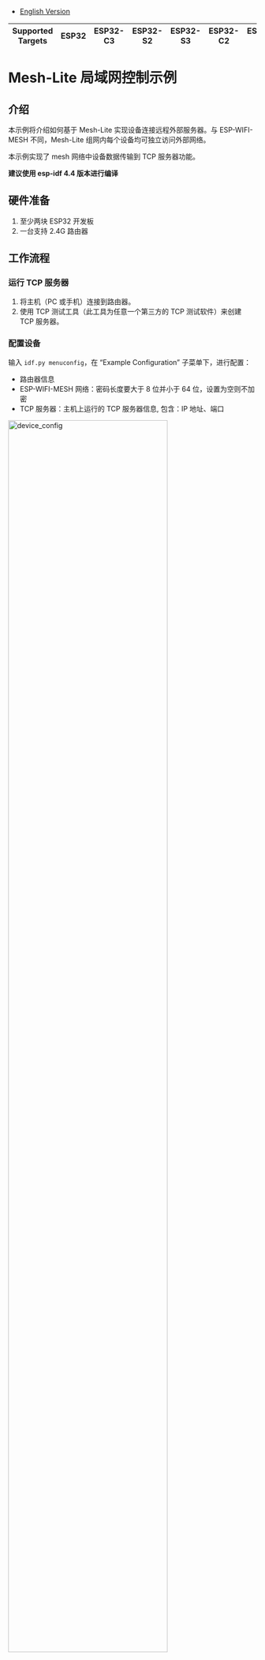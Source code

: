 - [English Version](https://github.com/espressif/esp-mesh-lite/blob/master/examples/mesh_local_control/README.md)

| Supported Targets | ESP32 | ESP32-C3 | ESP32-S2 | ESP32-S3 | ESP32-C2 | ESP32-C6 |
| ----------------- | ----- | -------- | -------- | -------- | -------- | -------- |

# Mesh-Lite 局域网控制示例

## 介绍

本示例将介绍如何基于 Mesh-Lite 实现设备连接远程外部服务器。与 ESP-WIFI-MESH 不同，Mesh-Lite 组网内每个设备均可独立访问外部网络。

本示例实现了 mesh 网络中设备数据传输到 TCP 服务器功能。

**建议使用 esp-idf 4.4 版本进行编译**

## 硬件准备

1. 至少两块 ESP32 开发板
2. 一台支持 2.4G 路由器

## 工作流程

### 运行 TCP 服务器

1. 将主机（PC 或手机）连接到路由器。
2. 使用 TCP 测试工具（此工具为任意一个第三方的 TCP 测试软件）来创建 TCP 服务器。

### 配置设备

输入 `idf.py menuconfig`，在 “Example Configuration” 子菜单下，进行配置：

 * 路由器信息
 * ESP-WIFI-MESH 网络：密码长度要大于 8 位并小于 64 位，设置为空则不加密
 * TCP 服务器：主机上运行的 TCP 服务器信息, 包含：IP 地址、端口

<img src="https://raw.githubusercontent.com/espressif/esp-mesh-lite/master/examples/mesh_local_control/device_config.png" alt="device_config" width="80%" div align=center />

### 编译和烧录

CMake:
```shell
idf.py erase_flash flash monitor -p /dev/ttyUSBx
```

### 运行

Mesh-Lite 设备每隔三秒会给 TCP 服务发送当前设备的信息

